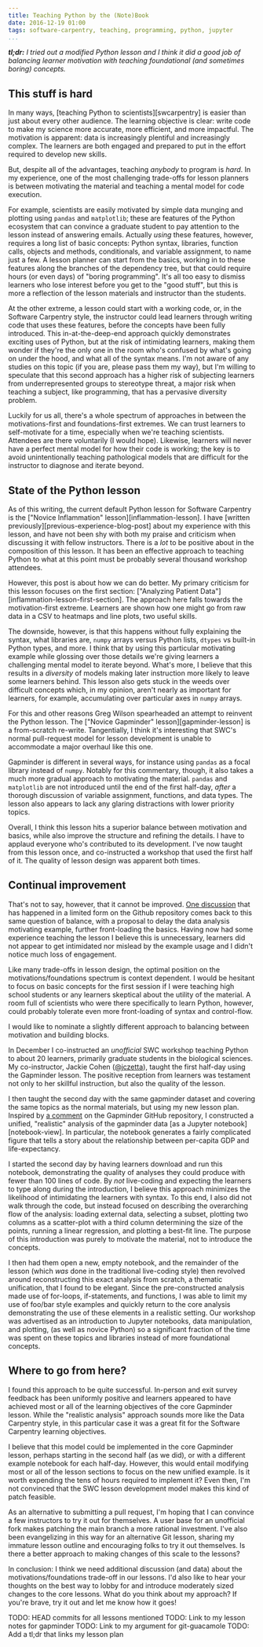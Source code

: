 ```yaml
---
title: Teaching Python by the (Note)Book
date: 2016-12-19 01:00
tags: software-carpentry, teaching, programming, python, jupyter
...
```


_**tl;dr:** I tried out a modified Python lesson
and I think it did a good job of balancing learner motivation with teaching
foundational (and sometimes boring) concepts._

## This stuff is hard ##

In many ways, [teaching Python to scientists][swcarpentry]
is easier than just about every other audience.
The learning objective is clear: write code to make my science more accurate,
more efficient, and more impactful.
The motivation is apparent: data is increasingly plentiful and increasingly
complex.
The learners are both engaged and prepared to put in the effort
required to develop new skills.

But, despite all of the advantages, teaching _anybody_ to program is _hard_.
In my experience, one of the most challenging trade-offs for lesson planners
is between motivating the material and teaching a mental model
for code execution.

For example, scientists are easily motivated by simple data munging and
plotting using `pandas` and `matplotlib`;
these are features of the Python ecosystem that can convince a graduate
student to pay attention to the lesson instead of answering emails.
Actually _using_ these features, however, requires a long list of basic
concepts: Python syntax, libraries, function calls, objects and methods,
conditionals, and variable assignment, to name just a few.
A lesson planner can start from the basics, working in to these features
along the branches of the dependency tree, but that could require hours
(or even days) of "boring programming".
It's all too easy to dismiss learners who lose interest before you get
to the "good stuff", but this is more a reflection of the lesson materials and
instructor than the students.

At the other extreme, a lesson could start with a working code,
or, in the Software Carpentry style, the instructor could lead learners
through writing code that uses these features, before the concepts have
been fully introduced.
This in-at-the-deep-end approach quickly demonstrates exciting uses of Python,
but at the risk of intimidating learners, making them wonder if they're the
only one in the room who's confused by what's going on under the hood, and what
all of the syntax means.
I'm not aware of any studies on this topic (if you are, please pass them my
way), but I'm willing to speculate that this second approach has
a higher risk of subjecting learners from underrepresented groups to stereotype
threat, a major risk when teaching a subject, like programming,
that has a pervasive diversity problem.

Luckily for us all, there's a whole spectrum of approaches in between the
motivations-first and foundations-first extremes.
We can trust learners to self-motivate for a time, especially when we're
teaching scientists.
Attendees are there voluntarily (I would hope).
Likewise, learners will never have a perfect mental model for how their code is
working;
the key is to avoid unintentionally teaching pathological models that are
difficult for the instructor to diagnose and iterate beyond.

## State of the Python lesson ##

As of this writing, the current default Python lesson for Software Carpentry is
the ["Novice Inflammation" lesson][inflammation-lesson].
I have [written previously][previous-experience-blog-post] about my experience
with this lesson, and have not been shy with both my praise and criticism when
discussing it with fellow instructors.
There is a _lot_ to be positive about in the composition of this lesson.
It has been an effective approach to teaching Python to what at this point
must be probably several thousand workshop attendees.

However, this post is about how we can do better.
My primary criticism for this lesson focuses on the first section:
["Analyzing Patient Data"][inflammation-lesson-first-section].
The approach here falls towards the motivation-first extreme.
Learners are shown how one might go from raw data in a CSV to heatmaps
and line plots, two useful skills.

[inflammation-lesson-numpy]: http://swcarpentry.github.io/python-novice-inflammation/01-numpy/].

The downside, however, is that this happens without fully explaining the
syntax, what libraries are, `numpy` arrays versus Python lists, `dtypes` vs
built-in Python types, and more.
I think that by using this particular motivating example while glossing over
those details we're giving learners a challenging mental model to iterate
beyond.
What's more, I believe that this results in a _diversity_ of models
making later instruction more likely to leave some learners behind.
This lesson also gets stuck in the weeds over difficult concepts which, in my
opinion, aren't nearly as important for learners, for example, accumulating
over particular axes in `numpy` arrays.

For this and other reasons Greg Wilson spearheaded an attempt to
reinvent the Python lesson.
The ["Novice Gapminder" lesson][gapminder-lesson] is a from-scratch re-write.
Tangentially, I think it's interesting that SWC's normal pull-request model for
lesson development is unable to accommodate a major overhaul like this one.

Gapminder is different in several ways, for instance using `pandas` as a focal
library instead of `numpy`.
Notably for this commentary, though, it also takes a much more gradual approach
to motivating the material.
`pandas` and `matplotlib` are not introduced until the end of the first
half-day,
_after_ a thorough discussion of variable assignment, functions, and data
types.
The lesson also appears to lack any glaring distractions with lower priority
topics.

Overall, I think this lesson hits a superior balance between motivation
and basics, while also improve the structure and refining the details.
I have to applaud everyone who's contributed to its development.
I've now taught from this lesson once, and co-instructed a workshop that used
the first half of it.
The quality of lesson design was apparent both times.

## Continual improvement ##

That's not to say, however, that it cannot be improved.
[One discussion][gapminder-113] that has happened in a limited form on the
Github repository comes back to this same question of balance,
with a proposal to delay the data analysis motivating example, further
front-loading the basics.
Having now had some experience teaching the lesson I believe this is
unnecessary, learners did not appear to get intimidated nor mislead by the
example usage and I didn't notice much loss of engagement.

[gapminder-113]: https://github.com/swcarpentry/python-novice-gapminder/issues/113

Like many trade-offs in lesson design, the optimal position on the
motivations/foundations spectrum is context dependent.
I would be hesitant to focus on basic concepts for the first session if I were
teaching high school students or any learners skeptical about the utility of
the material.
A room full of scientists who were there specifically to learn Python, however,
could probably tolerate even more front-loading of syntax and control-flow.

I would like to nominate a slightly different approach to balancing between
motivation and building blocks.

[lo5an-comment]: https://github.com/swcarpentry/python-novice-gapminder/issues/113#issuecomment-256230540

In December I co-instructed an _unofficial_ SWC workshop teaching Python to
about 20 learners, primarily graduate students in the biological sciences.
My co-instructor, Jackie Cohen ([@jczetta][jczetta-twitter]),
taught the first half-day using the Gapminder lesson.
The positive reception from learners was testament not only to her skillful
instruction, but also the quality of the lesson.

[jczetta-twitter]: https://twitter.com/jczetta

I then taught the second day with the
same gapminder dataset and covering the same
topics as the normal materials, but using my new lesson plan.
Inspired by [a comment][lo5an-comment] on the Gapminder GitHub repository,
I constructed a unified, "realistic" analysis of the gapminder data
[as a Jupyter notebook][notebook-view].
In particular, the notebook generates a fairly complicated figure that
tells a story about the relationship between per-capita GDP and
life-expectancy.

I started the second day by having learners download and run this notebook,
demonstrating the quality of analyses they could produce with fewer than 100
lines of code.
By _not_ live-coding and expecting the learners to type along during the
introduction, I believe this approach minimizes the likelihood of intimidating
the learners with syntax.
To this end, I also did not walk through the code, but instead focused on
describing the overarching flow of the analysis:
loading external data, selecting a subset, plotting two columns as a
scatter-plot with a third column determining the size of the points, running a
linear regression, and plotting a best-fit line.
The purpose of this introduction was purely to motivate the material, not
to introduce the concepts.

I then had them open a new, empty notebook, and
the remainder of the lesson (which _was_ done in the traditional live-coding
style) then revolved around reconstructing this exact analysis from scratch,
a thematic unification, that I found to be elegant.
Since the pre-constructed analysis made use of for-loops, if-statements,
and functions, I was able to limit my use of foo/bar style examples and
quickly return to the core analysis demonstrating the use of these elements
in a realistic setting.
Our workshop was advertised as an introduction to Jupyter notebooks, data
manipulation, and plotting, (as well as novice Python) so a significant
fraction of the time was spent on these topics and libraries instead of more
foundational concepts.

## Where to go from here? ##

I found this approach to be quite successful.
In-person and exit survey feedback has been uniformly positive and
learners appeared to have achieved most or all of the learning objectives
of the core Gapminder lesson.
While the "realistic analysis" approach sounds more like the Data Carpentry
style, in this particular case it was a great fit for the Software Carpentry
learning objectives.

I believe that this model could be implemented in the core Gapminder lesson,
perhaps starting in the second half (as we did), or with a different
example notebook for each half-day.
However, this would entail modifying most or all of the lesson sections to
focus on the new unified example.
Is it worth expending the tens of hours required to implement it?
Even then, I'm not convinced that the SWC lesson development model makes this
kind of patch feasible.

As an alternative to submitting a pull request,
I'm hoping that I can convince a few instructors to try it out for themselves.
A user base for an unofficial fork makes patching the main branch a more
rational investment.
I've also been evangelizing in this way for an alternative Git lesson,
sharing my immature lesson outline and encouraging folks to try it out
themselves.
Is there a better approach to making changes of this scale to the lessons?

In conclusion: I think we need additional discussion (and data) about the
motivations/foundations trade-off in our lessons.
I'd also like to hear your thoughts on the best way to lobby for and introduce
moderately sized changes to the core lessons.
What do you think about my approach?
If you're brave, try it out and let me know how it goes!



TODO: HEAD commits for all lessons mentioned
TODO: Link to my lesson notes for gapminder
TODO: Link to my argument for git-guacamole
TODO: Add a tl;dr that links my lesson plan
